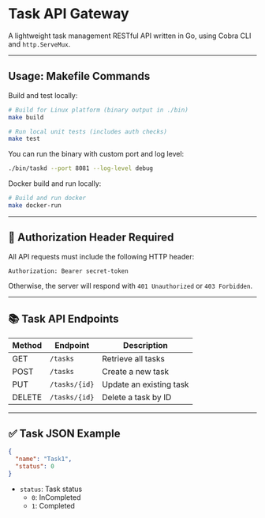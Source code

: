 # Task API Gateway

A lightweight task management RESTful API written in Go, using Cobra CLI and `http.ServeMux`.

---

## Usage: Makefile Commands

Build and test locally:

```bash
# Build for Linux platform (binary output in ./bin)
make build

# Run local unit tests (includes auth checks)
make test
```

You can run the binary with custom port and log level:

```bash
./bin/taskd --port 8081 --log-level debug
```

Docker build and run locally:
```bash
# Build and run docker
make docker-run
```

---

## 🔐 Authorization Header Required

All API requests must include the following HTTP header:

```
Authorization: Bearer secret-token
```

Otherwise, the server will respond with `401 Unauthorized` or `403 Forbidden`.

---

## 📚 Task API Endpoints

| Method | Endpoint       | Description            |
|--------|----------------|------------------------|
| GET    | `/tasks`       | Retrieve all tasks     |
| POST   | `/tasks`       | Create a new task      |
| PUT    | `/tasks/{id}`  | Update an existing task |
| DELETE | `/tasks/{id}`  | Delete a task by ID    |

---

## ✅ Task JSON Example

```json
{
  "name": "Task1",
  "status": 0
}
```

- `status`: Task status
  - `0`: InCompleted
  - `1`: Completed